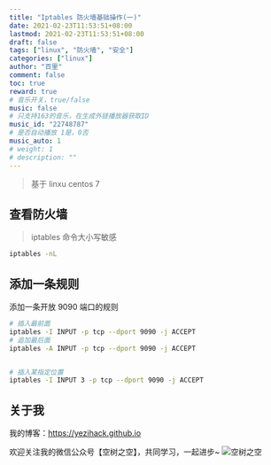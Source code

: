 ```yaml
---
title: "Iptables 防火墙基础操作(一)"
date: 2021-02-23T11:53:51+08:00
lastmod: 2021-02-23T11:53:51+08:00
draft: false
tags: ["linux", "防火墙", "安全"]
categories: ["linux"]
author: "百里"
comment: false
toc: true
reward: true
# 音乐开关，true/false
music: false
# 只支持163的音乐，在生成外链播放器获取ID
music_id: "22748787"
# 是否自动播放 1是，0否
music_auto: 1
# weight: 1
# description: ""
---
```


> 基于 linxu centos 7 

## 查看防火墙

> iptables 命令大小写敏感

```sh
iptables -nL
```

## 添加一条规则

添加一条开放 9090 端口的规则



```sh
# 插入最前面
iptables -I INPUT -p tcp --dport 9090 -j ACCEPT
# 追加最后面
iptables -A INPUT -p tcp --dport 9090 -j ACCEPT


# 插入某指定位置
iptables -I INPUT 3 -p tcp --dport 9090 -j ACCEPT
```















## 关于我
我的博客：https://yezihack.github.io

欢迎关注我的微信公众号【空树之空】，共同学习，一起进步~
![空树之空](https://cdn.jsdelivr.net/gh/yezihack/assets/b/20210122112114.png?imageslim)